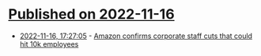 # [Published on 2022-11-16](index.md)

* [2022-11-16, 17:27:05](https://news.ycombinator.com/item?id=33626896) - [Amazon confirms corporate staff cuts that could hit 10k employees](https://www.wsj.com/articles/amazon-to-cut-10-000-employees-from-corporate-ranks-11668617313)

